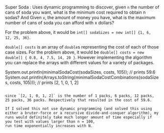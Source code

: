 ﻿Super Soda : Uses dynamic programming to discover, given `n` the number of cans of soda you want, what is the minimum cost required to obtain n sodas?
 And 
Given `x`, the amount of money you have, what is the maximum number of cans of soda you can afford with x dollars?




For the problem above, it would be `int[] sodaSizes = new int[] {1, 6, 12, 25, 36}`. 

`double[] costs` is an array of `double`s representing the cost of each of those case sizes.
For the problem above, it would be `double[] costs = new double[] { 0.8, 4, 7.5, 14, 20 }`. However implementing the algorithm you can replace the arrays with different values for a variety of packages.	

System.out.println(minimalSodaCost(sodaSizes, costs, 105));  // prints 59.6
System.out.println(Arrays.toString(minimalSodaCostCombinations(sodaSizes, costs, 105))); // prints [2, 1, 0, 1, 2]
```

since `[2, 1, 0, 1, 2]` is the number of 1 packs, 6 packs, 12 packs, 25 packs, 36 packs. Respectively that resulted in the cost of 59.6.

If I solved this not use dynamic programming (and solved this using either a bruter-force or a recursive divide-and-conquer algorithm), my runs would definitely take much longer amount of time especially if you test with values larger than n = 100,
run time exponentially increases with N.